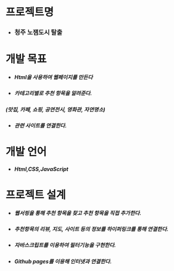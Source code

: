 # 프로젝트명
+ ### 청주 노잼도시 탈출

# 개발 목표
+ ##### Html을 사용하여 웹페이지를 만든다
+ ##### 카테고리별로 추천 항목을 알려준다.
 #####   (맛집, 카페, 쇼핑, 공연전시, 영화관, 자연명소) 
+ ##### 관련 사이트를 연결한다.

# 개발 언어
+ ##### Html,CSS,JavaScript

# 프로젝트 설계

+ ##### 웹서핑을 통해 추천 항목을 찾고 추천 항목을 직접 추가한다.

+ ##### 추천항목의 리뷰, 지도, 사이트 등의 정보를 하이퍼링크를 통해 연결한다.

+ ##### 자바스크립트를 이용하여 필터기능을 구현한다.

+ ##### Github pages를 이용해 인터넷과 연결한다.


